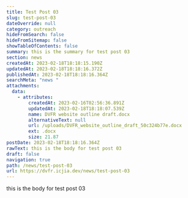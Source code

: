 ```yaml
---
title: Test Post 03
slug: test-post-03
dateOverride: null
category: outreach
hideFromSearch: false
hideFromSitemap: false
showTableOfContents: false
summary: this is the summary for test post 03
section: news
createdAt: 2023-02-18T18:18:15.190Z
updatedAt: 2023-02-18T18:18:16.372Z
publishedAt: 2023-02-18T18:18:16.364Z
searchMeta: "news "
attachments:
  data:
    - attributes:
        createdAt: 2023-02-16T02:56:36.891Z
        updatedAt: 2023-02-18T18:18:07.539Z
        name: DVFR website outline draft.docx
        alternativeText: null
        url: /uploads/DVFR_website_outline_draft_50c324b77e.docx
        ext: .docx
        size: 21.87
postDate: 2023-02-18T18:18:16.364Z
rawText: this is the body for test post 03
draft: false
navigation: true
path: /news/test-post-03
url: https://dvfr.icjia.dev/news/test-post-03
---
```


this is the body for test post 03
